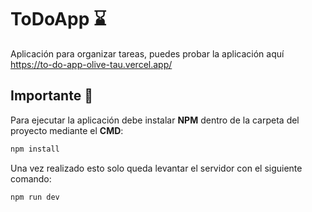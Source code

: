 # ToDoApp ⌛
Aplicación para organizar tareas, puedes probar la aplicación aquí https://to-do-app-olive-tau.vercel.app/

## Importante 🦉
Para ejecutar la aplicación debe instalar **NPM** dentro de la carpeta del proyecto mediante el **CMD**:

```bash
npm install
```

Una vez realizado esto solo queda levantar el servidor con el siguiente comando:

```bash
npm run dev
```
